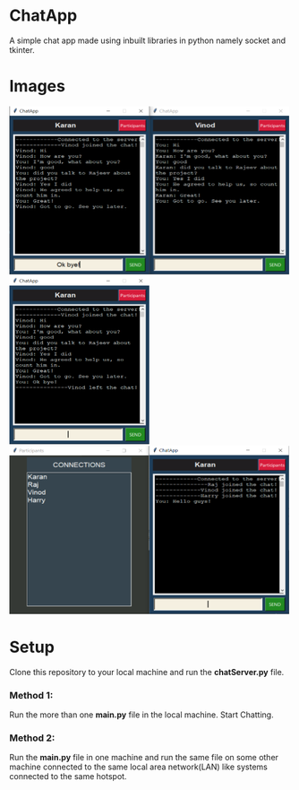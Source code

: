 # ChatApp
A simple chat app made using inbuilt libraries  in python namely socket and tkinter.

# Images
<img src="https://github.com/Siddhartha-Padhy/ChatApp/blob/master/images/image1.PNG" width="500" height="300">
<img src="https://github.com/Siddhartha-Padhy/ChatApp/blob/master/images/image2.PNG" width="250" height="300">
<img src="https://github.com/Siddhartha-Padhy/ChatApp/blob/master/images/image3.PNG" width="500" height="300">

# Setup
Clone this repository to your local machine and run the **chatServer.py** file.<br>
### Method 1:
Run the more than one **main.py** file in the local machine. Start Chatting.
### Method 2:
Run the **main.py** file in one machine and run the same file on some other machine connected to the same local area network(LAN) like systems connected to the same hotspot.
